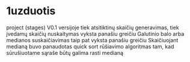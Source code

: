# 1uzduotis
project (stages)
V0.1 versijoje tiek atsitiktinų skaičių generavimas, tiek įvedamų skaičių nuskaitymas vyksta panašiu greičiu
Galutinio balo arba medianos suskaičiavimas taip pat vyksta panašiu greičiu
Skaičiuojant medianą buvo panaudotas quick sort rūšiavimo algoritmas tam, kad sūrušiuotame sąraše būtų galima rasti medianą
